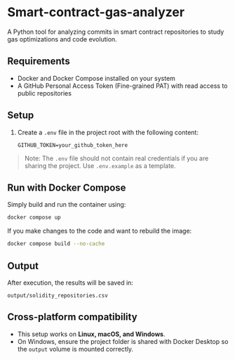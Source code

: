 # Smart-contract-gas-analyzer
A Python tool for analyzing commits in smart contract repositories to study gas optimizations and code evolution.

## Requirements

- Docker and Docker Compose installed on your system  
- A GitHub Personal Access Token (Fine-grained PAT) with read access to public repositories

## Setup

1. Create a `.env` file in the project root with the following content:

   ```
   GITHUB_TOKEN=your_github_token_here
   ```

> Note: The `.env` file should not contain real credentials if you are sharing the project. Use `.env.example` as a template.

## Run with Docker Compose

Simply build and run the container using:

```bash
docker compose up
```

If you make changes to the code and want to rebuild the image:

```bash
docker compose build --no-cache
```

## Output

After execution, the results will be saved in:

```
output/solidity_repositories.csv
```

## Cross-platform compatibility

- This setup works on **Linux, macOS, and Windows**.  
- On Windows, ensure the project folder is shared with Docker Desktop so the `output` volume is mounted correctly.  
